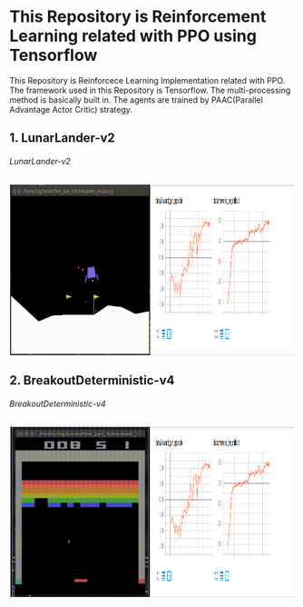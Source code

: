 # This Repository is Reinforcement Learning related with PPO using Tensorflow

This Repository is Reinforcece Learning Implementation related with PPO.
The framework used in this Repository is Tensorflow. The multi-processing method is basically built in. The agents are trained by PAAC(Parallel Advantage Actor Critic) strategy.

## 1. LunarLander-v2  

###### LunarLander-v2
<div align="center">
  <img src="sources/lunarlander.gif" width="49%" height='300'>
  <img src="sources/lunarlander.png" width="50%" height='300'>
</div>

## 2. BreakoutDeterministic-v4

###### BreakoutDeterministic-v4

<div align="center">
  <img src="sources/breakout.gif" width="49%" height='300'>
  <img src="sources/lunarlander.png" width="50%" height='300'>
</div>